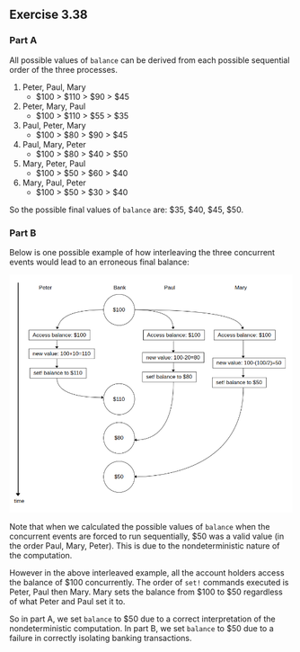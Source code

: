 ## Exercise 3.38

### Part A

All possible values of `balance` can be derived from each possible sequential order of the three processes.

1. Peter, Paul, Mary 
   - $100 > $110 > $90 > $45 
2. Peter, Mary, Paul
   - $100 > $110 > $55 > $35
3. Paul, Peter, Mary
   - $100 > $80 > $90 > $45
4. Paul, Mary, Peter
   - $100 > $80 > $40 > $50
5. Mary, Peter, Paul
   - $100 > $50 > $60 > $40
6. Mary, Paul, Peter
   - $100 > $50 > $30 > $40

So the possible final values of `balance` are: $35, $40, $45, $50.

### Part B

Below is one possible example of how interleaving the three concurrent events would lead to an erroneous final balance:

![Timing diagram showing a potential interleaving of the three events](img/3-38.png)

Note that when we calculated the possible values of `balance` when the concurrent events are forced to run sequentially, $50 was a valid value (in the order Paul, Mary, Peter). This is due to the nondeterministic nature of the computation. 

However in the above interleaved example, all the account holders access the balance of $100 concurrently. The order of `set!` commands executed is Peter, Paul then Mary. Mary sets the balance from $100 to $50 regardless of what Peter and Paul set it to.

So in part A, we set `balance` to $50 due to a correct interpretation of the nondeterministic computation. In part B, we set `balance` to $50 due to a failure in correctly isolating banking transactions.